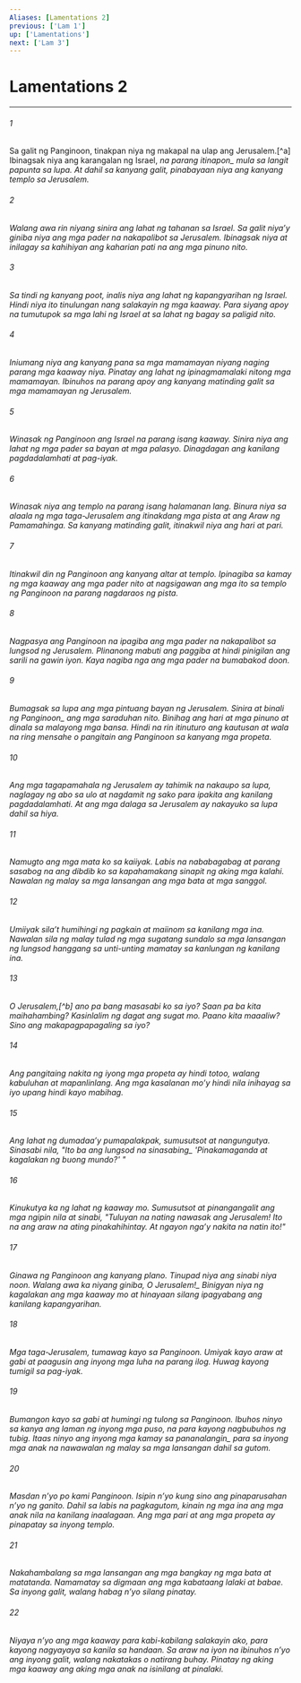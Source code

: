 ```yaml
---
Aliases: [Lamentations 2]
previous: ['Lam 1']
up: ['Lamentations']
next: ['Lam 3']
---
```

# Lamentations 2

***






















###### 1 










Sa galit ng Panginoon, tinakpan niya ng makapal na ulap ang Jerusalem.[^a] Ibinagsak niya ang karangalan ng Israel, <i class="trans-change">na parang itinapon_ mula sa langit papunta sa lupa. At dahil sa kanyang galit, pinabayaan niya ang kanyang templo sa Jerusalem. 





















###### 2 










Walang awa rin niyang sinira ang lahat ng tahanan sa Israel. Sa galit niyaʼy giniba niya ang mga pader na nakapalibot sa Jerusalem. Ibinagsak niya at inilagay sa kahihiyan ang kaharian pati na ang mga pinuno nito. 





















###### 3 










Sa tindi ng kanyang poot, inalis niya ang lahat ng kapangyarihan ng Israel. Hindi niya ito tinulungan nang salakayin ng mga kaaway. Para siyang apoy na tumutupok sa mga lahi ng Israel at sa lahat ng bagay sa paligid nito. 





















###### 4 










Iniumang niya ang kanyang pana sa mga mamamayan niyang naging parang mga kaaway niya. Pinatay ang lahat ng ipinagmamalaki nitong mga mamamayan. Ibinuhos na parang apoy ang kanyang matinding galit sa mga mamamayan ng Jerusalem. 





















###### 5 










Winasak ng Panginoon ang Israel na parang isang kaaway. Sinira niya ang lahat ng mga pader sa bayan at mga palasyo. Dinagdagan ang kanilang pagdadalamhati at pag-iyak. 





















###### 6 










Winasak niya ang templo na parang isang halamanan lang. Binura niya sa alaala ng mga taga-Jerusalem ang itinakdang mga pista at ang Araw ng Pamamahinga. Sa kanyang matinding galit, itinakwil niya ang hari at pari. 





















###### 7 










Itinakwil din ng Panginoon ang kanyang altar at templo. Ipinagiba sa kamay ng mga kaaway ang mga pader nito at nagsigawan ang mga ito sa templo ng Panginoon na parang nagdaraos ng pista. 





















###### 8 










Nagpasya ang Panginoon na ipagiba ang mga pader na nakapalibot sa lungsod ng Jerusalem. Plinanong mabuti ang paggiba at hindi pinigilan ang sarili na gawin iyon. Kaya nagiba nga ang mga pader na bumabakod doon. 





















###### 9 










Bumagsak sa lupa ang mga pintuang bayan ng Jerusalem. Sinira at binali ng <i class="trans-change">Panginoon_ ang mga saraduhan nito. Binihag ang hari at mga pinuno at dinala sa malayong mga bansa. Hindi na rin itinuturo ang kautusan at wala na ring mensahe o pangitain ang Panginoon sa kanyang mga propeta. 





















###### 10 










Ang mga tagapamahala ng Jerusalem ay tahimik na nakaupo sa lupa, naglagay ng abo sa ulo at nagdamit ng sako para ipakita ang kanilang pagdadalamhati. At ang mga dalaga sa Jerusalem ay nakayuko sa lupa dahil sa hiya. 





















###### 11 










Namugto ang mga mata ko sa kaiiyak. Labis na nababagabag at parang sasabog na ang dibdib ko sa kapahamakang sinapit ng aking mga kalahi. Nawalan ng malay sa mga lansangan ang mga bata at mga sanggol. 





















###### 12 










Umiiyak silaʼt humihingi ng pagkain at maiinom sa kanilang mga ina. Nawalan sila ng malay tulad ng mga sugatang sundalo sa mga lansangan ng lungsod hanggang sa unti-unting mamatay sa kanlungan ng kanilang ina. 





















###### 13 










O Jerusalem,[^b] ano pa bang masasabi ko sa iyo? Saan pa ba kita maihahambing? Kasinlalim ng dagat ang sugat mo. Paano kita maaaliw? Sino ang makapagpapagaling sa iyo? 





















###### 14 










Ang pangitaing nakita ng iyong mga propeta ay hindi totoo, walang kabuluhan at mapanlinlang. Ang mga kasalanan moʼy hindi nila inihayag sa iyo upang hindi kayo mabihag. 





















###### 15 










Ang lahat ng dumadaaʼy pumapalakpak, sumusutsot at nangungutya. Sinasabi nila, "Ito ba ang lungsod na <i class="trans-change">sinasabing_ 'Pinakamaganda at kagalakan ng buong mundo?' " 





















###### 16 










Kinukutya ka ng lahat ng kaaway mo. Sumusutsot at pinangangalit ang mga ngipin nila at sinabi, "Tuluyan na nating nawasak ang Jerusalem! Ito na ang araw na ating pinakahihintay. At ngayon ngaʼy nakita na natin ito!" 





















###### 17 










Ginawa ng Panginoon ang kanyang plano. Tinupad niya ang sinabi niya noon. Walang awa ka niyang giniba, <i class="trans-change">O Jerusalem!_ Binigyan niya ng kagalakan ang mga kaaway mo at hinayaan silang ipagyabang ang kanilang kapangyarihan. 





















###### 18 










Mga taga-Jerusalem, tumawag kayo sa Panginoon. Umiyak kayo araw at gabi at paagusin ang inyong mga luha na parang ilog. Huwag kayong tumigil sa pag-iyak. 





















###### 19 










Bumangon kayo sa gabi at humingi ng tulong sa Panginoon. Ibuhos ninyo sa kanya ang laman ng inyong mga puso, na para kayong nagbubuhos ng tubig. Itaas ninyo ang inyong mga kamay <i class="trans-change">sa pananalangin_ para sa inyong mga anak na nawawalan ng malay sa mga lansangan dahil sa gutom. 





















###### 20 










Masdan nʼyo po kami Panginoon. Isipin nʼyo kung sino ang pinaparusahan nʼyo ng ganito. Dahil sa labis na pagkagutom, kinain ng mga ina ang mga anak nila na kanilang inaalagaan. Ang mga pari at ang mga propeta ay pinapatay sa inyong templo. 





















###### 21 










Nakahambalang sa mga lansangan ang mga bangkay ng mga bata at matatanda. Namamatay sa digmaan ang mga kabataang lalaki at babae. Sa inyong galit, walang habag nʼyo silang pinatay. 





















###### 22 










Niyaya nʼyo ang mga kaaway para kabi-kabilang salakayin ako, para kayong nagyayaya sa kanila sa handaan. Sa araw na iyon na ibinuhos nʼyo ang inyong galit, walang nakatakas o natirang buhay. Pinatay ng aking mga kaaway ang aking mga anak na isinilang at pinalaki.
